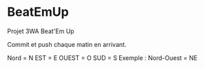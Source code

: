 # BeatEmUp
 
Projet 3WA Beat'Em Up

Commit et push chaque matin en arrivant.

Nord = N
EST = E
OUEST = O
SUD = S
Exemple : Nord-Ouest = NE


